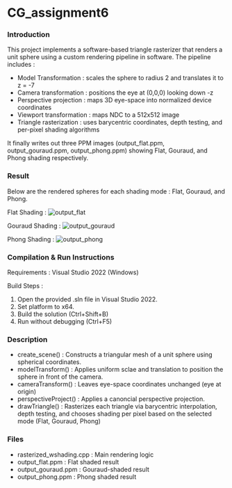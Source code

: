 # CG_assignment6

### Introduction
This project implements a software-based triangle rasterizer that renders a unit sphere using a custom rendering pipeline in software. The pipeline includes :

  - Model Transformation : scales the sphere to radius 2 and translates it to z = -7
  - Camera transformation : positions the eye at (0,0,0) looking down -z
  - Perspective projection : maps 3D eye-space into normalized device coordinates
  - Viewport transformation : maps NDC to a 512x512 image
  - Triangle rasterization : uses barycentric coordinates, depth testing, and per-pixel shading algorithms

It finally writes out three PPM images (output_flat.ppm, output_gouraud.ppm, output_phong.ppm) showing Flat, Gouraud, and Phong shading respectively. 

### Result 

Below are the rendered spheres for each shading mode : Flat, Gouraud, and Phong. 

Flat Shading : 
![output_flat](https://github.com/user-attachments/assets/308acf4f-4894-4d7e-9afe-f5e082d926d1)

Gouraud Shading : 
![output_gouraud](https://github.com/user-attachments/assets/82c2373f-ec44-41d0-b566-1eeb3aadfd5c)

Phong Shading :
![output_phong](https://github.com/user-attachments/assets/eedd9a7f-ba4a-4478-90b5-a1b5c9b8c449)

### Compilation & Run Instructions

Requirements : Visual Studio 2022 (Windows)

Build Steps :
1. Open the provided .sln file in Visual Studio 2022.
2. Set platform to x64.
3. Build the solution (Ctrl+Shift+B)
4. Run without debugging (Ctrl+F5)

### Description
  - create_scene() : Constructs a triangular mesh of a unit sphere using spherical coordinates.
  - modelTransform() : Applies uniform sclae and translation to position the sphere in front of the camera.
  - cameraTransform() : Leaves eye-space coordinates unchanged (eye at origin)
  - perspectiveProject() : Applies a canoncial perspective projection.
  - drawTriangle() : Rasterizes each triangle via barycentric interpolation, depth testing, and chooses shading per pixel based on the selected mode (Flat, Gouraud, Phong)

### Files 
  - rasterized_wshading.cpp : Main rendering logic
  - output_flat.ppm : Flat shaded result
  - output_gouraud.ppm : Gouraud-shaded result
  - output_phong.ppm : Phong shaded result

